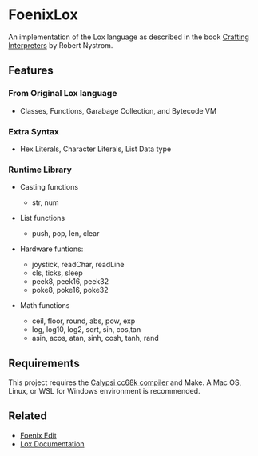 # FoenixLox

An implementation of the Lox language as described in the book [Crafting Interpreters](https://craftinginterpreters.com) by Robert Nystrom.


## Features

### From Original Lox language
- Classes, Functions, Garabage Collection, and Bytecode VM

### Extra Syntax
- Hex Literals, Character Literals, List Data type

### Runtime Library
- Casting functions
  - str, num

- List functions
  - push, pop, len, clear

- Hardware funtions:
  - joystick, readChar, readLine
  - cls, ticks, sleep
  - peek8, peek16, peek32
  - poke8, poke16, poke32

- Math functions
  - ceil, floor, round, abs, pow, exp
  - log, log10, log2, sqrt, sin, cos,tan
  - asin, acos, atan, sinh, cosh, tanh, rand

## Requirements

This project requires the [Calypsi cc68k compiler](https://www.calypsi.cc) and Make.
A Mac OS, Linux, or WSL for Windows environment is recommended.

## Related
- [Foenix Edit](https://github.com/daschewie/FoenixEdit)
- [Lox Documentation](https://craftinginterpreters.com/the-lox-language.html)
